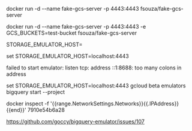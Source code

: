 




docker run -d --name fake-gcs-server -p 4443:4443 fsouza/fake-gcs-server

docker run -d --name fake-gcs-server -p 4443:4443 -e GCS_BUCKETS=test-bucket fsouza/fake-gcs-server



STORAGE_EMULATOR_HOST=


set STORAGE_EMULATOR_HOST=localhost:4443

failed to start emulator: listen tcp: address ::1:8688: too many colons in address

set STORAGE_EMULATOR_HOST=localhost:4443
gcloud beta emulators bigquery start --project


docker inspect -f '{{range.NetworkSettings.Networks}}{{.IPAddress}}{{end}}' 7910e54b6a28

https://github.com/goccy/bigquery-emulator/issues/107

